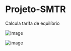 # Projeto-SMTR

Calcula tarifa de equilíbrio
										
															
![image](https://user-images.githubusercontent.com/37255443/163411063-5636d12a-e6ba-4005-ba18-df15dbf57d3a.png)

![image](https://user-images.githubusercontent.com/37255443/161403035-a364815b-8133-4e4e-8903-4865042263b9.png)
